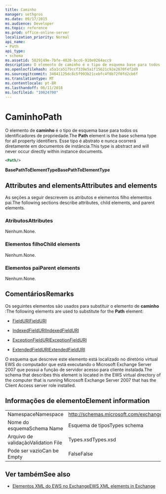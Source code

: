 ```yaml
---
title: Caminho
manager: sethgros
ms.date: 09/17/2015
ms.audience: Developer
ms.topic: reference
ms.prod: office-online-server
localization_priority: Normal
api_name:
- Path
api_type:
- schema
ms.assetid: 5829149e-7bfe-4820-bcc6-910e9264acc9
description: O elemento de caminho é o tipo de esquema base para todos os identificadores de propriedade. Esse tipo é abstrato e nunca ocorrerá diretamente em documentos de instância.
ms.openlocfilehash: a5a1ca5179ccf339e5a1f15621c92e2870f4f2d9
ms.sourcegitcommit: 34041125dc8c5f993b21cebfc4f8b72f0fd2cb6f
ms.translationtype: MT
ms.contentlocale: pt-BR
ms.lasthandoff: 06/11/2018
ms.locfileid: "19824700"
---
```

# <a name="path"></a><span data-ttu-id="ef7da-104">Caminho</span><span class="sxs-lookup"><span data-stu-id="ef7da-104">Path</span></span>

<span data-ttu-id="ef7da-105">O elemento de **caminho** é o tipo de esquema base para todos os identificadores de propriedade.</span><span class="sxs-lookup"><span data-stu-id="ef7da-105">The **Path** element is the base schema type for all property identifiers.</span></span> <span data-ttu-id="ef7da-106">Esse tipo é abstrato e nunca ocorrerá diretamente em documentos de instância.</span><span class="sxs-lookup"><span data-stu-id="ef7da-106">This type is abstract and will never occur directly within instance documents.</span></span> 
  
```xml
<Path/>
```

 <span data-ttu-id="ef7da-107">**BasePathToElementType**</span><span class="sxs-lookup"><span data-stu-id="ef7da-107">**BasePathToElementType**</span></span>
## <a name="attributes-and-elements"></a><span data-ttu-id="ef7da-108">Attributes and elements</span><span class="sxs-lookup"><span data-stu-id="ef7da-108">Attributes and elements</span></span>

<span data-ttu-id="ef7da-109">As seções a seguir descrevem os atributos e elementos filho elementos pai.</span><span class="sxs-lookup"><span data-stu-id="ef7da-109">The following sections describe attributes, child elements, and parent elements.</span></span>
  
### <a name="attributes"></a><span data-ttu-id="ef7da-110">Atributos</span><span class="sxs-lookup"><span data-stu-id="ef7da-110">Attributes</span></span>

<span data-ttu-id="ef7da-111">Nenhum.</span><span class="sxs-lookup"><span data-stu-id="ef7da-111">None.</span></span>
  
### <a name="child-elements"></a><span data-ttu-id="ef7da-112">Elementos filho</span><span class="sxs-lookup"><span data-stu-id="ef7da-112">Child elements</span></span>

<span data-ttu-id="ef7da-113">Nenhum.</span><span class="sxs-lookup"><span data-stu-id="ef7da-113">None.</span></span>
  
### <a name="parent-elements"></a><span data-ttu-id="ef7da-114">Elementos pai</span><span class="sxs-lookup"><span data-stu-id="ef7da-114">Parent elements</span></span>

<span data-ttu-id="ef7da-115">Nenhum.</span><span class="sxs-lookup"><span data-stu-id="ef7da-115">None.</span></span>
  
## <a name="remarks"></a><span data-ttu-id="ef7da-116">Comentários</span><span class="sxs-lookup"><span data-stu-id="ef7da-116">Remarks</span></span>

<span data-ttu-id="ef7da-117">Os seguintes elementos são usados para substituir o elemento de **caminho** :</span><span class="sxs-lookup"><span data-stu-id="ef7da-117">The following elements are used to substitute for the **Path** element:</span></span> 
  
- [<span data-ttu-id="ef7da-118">FieldURI</span><span class="sxs-lookup"><span data-stu-id="ef7da-118">FieldURI</span></span>](fielduri.md)
    
- [<span data-ttu-id="ef7da-119">IndexedFieldURI</span><span class="sxs-lookup"><span data-stu-id="ef7da-119">IndexedFieldURI</span></span>](indexedfielduri.md)
    
- [<span data-ttu-id="ef7da-120">ExceptionFieldURI</span><span class="sxs-lookup"><span data-stu-id="ef7da-120">ExceptionFieldURI</span></span>](exceptionfielduri.md)
    
- [<span data-ttu-id="ef7da-121">ExtendedFieldURI</span><span class="sxs-lookup"><span data-stu-id="ef7da-121">ExtendedFieldURI</span></span>](extendedfielduri.md)
    
<span data-ttu-id="ef7da-122">O esquema que descreve este elemento está localizado no diretório virtual EWS do computador que está executando o Microsoft Exchange Server 2007 que possui a função de servidor acesso para cliente instalada.</span><span class="sxs-lookup"><span data-stu-id="ef7da-122">The schema that describes this element is located in the EWS virtual directory of the computer that is running Microsoft Exchange Server 2007 that has the Client Access server role installed.</span></span>
  
## <a name="element-information"></a><span data-ttu-id="ef7da-123">Informações de elemento</span><span class="sxs-lookup"><span data-stu-id="ef7da-123">Element information</span></span>

|||
|:-----|:-----|
|<span data-ttu-id="ef7da-124">Namespace</span><span class="sxs-lookup"><span data-stu-id="ef7da-124">Namespace</span></span>  <br/> |http://schemas.microsoft.com/exchange/services/2006/types  <br/> |
|<span data-ttu-id="ef7da-125">Nome do esquema</span><span class="sxs-lookup"><span data-stu-id="ef7da-125">Schema Name</span></span>  <br/> |<span data-ttu-id="ef7da-126">Esquema de tipos</span><span class="sxs-lookup"><span data-stu-id="ef7da-126">Types schema</span></span>  <br/> |
|<span data-ttu-id="ef7da-127">Arquivo de validação</span><span class="sxs-lookup"><span data-stu-id="ef7da-127">Validation File</span></span>  <br/> |<span data-ttu-id="ef7da-128">Types.xsd</span><span class="sxs-lookup"><span data-stu-id="ef7da-128">Types.xsd</span></span>  <br/> |
|<span data-ttu-id="ef7da-129">Pode ser vazio</span><span class="sxs-lookup"><span data-stu-id="ef7da-129">Can be Empty</span></span>  <br/> |<span data-ttu-id="ef7da-130">False</span><span class="sxs-lookup"><span data-stu-id="ef7da-130">False</span></span>  <br/> |
   
## <a name="see-also"></a><span data-ttu-id="ef7da-131">Ver também</span><span class="sxs-lookup"><span data-stu-id="ef7da-131">See also</span></span>



- [<span data-ttu-id="ef7da-132">Elementos XML do EWS no Exchange</span><span class="sxs-lookup"><span data-stu-id="ef7da-132">EWS XML elements in Exchange</span></span>](ews-xml-elements-in-exchange.md)

